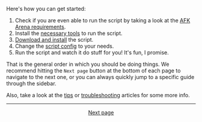 Here's how you can get started:

1. Check if you are even able to run the script by taking a look at the [AFK Arena requirements](https://github.com/zebscripts/AFK-Daily/wiki/AFK-Arena-requirements).
2. Install the [necessary tools](https://github.com/zebscripts/AFK-Daily/wiki/Tools) to run the script.
3. [Download and install](https://github.com/zebscripts/AFK-Daily/wiki/Installation) the script.
4. Change the [script config](https://github.com/zebscripts/AFK-Daily/wiki/Config) to your needs.
5. Run the script and watch it do stuff for you! It's fun, I promise.

That is the general order in which you should be doing things. We recommend hitting the `Next page` button at the bottom of each page to navigate to the next one, or you can always quickly jump to a specific guide through the sidebar.

Also, take a look at the [tips](https://github.com/zebscripts/AFK-Daily/wiki/Tips) or [troubleshooting](https://github.com/zebscripts/AFK-Daily/wiki/Troubleshooting) articles for some more info.

<hr>

<div align="center">
<!-- <a href="https://github.com/zebscripts/AFK-Daily/wiki/Supported-Devices">Previous page</a>
| -->
<a href="https://github.com/zebscripts/AFK-Daily/wiki/AFK-Arena-requirements">Next page</a>
</div>
